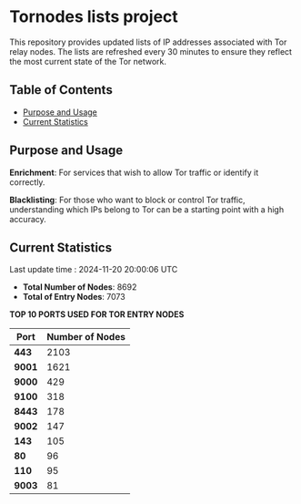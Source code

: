 # Tornodes lists project

This repository provides updated lists of IP addresses associated with Tor relay nodes. The lists are refreshed every 30 minutes to ensure they reflect the most current state of the Tor network.

## Table of Contents

- [Purpose and Usage](#purpose-and-usage)
- [Current Statistics](#current-statistics)


## Purpose and Usage

**Enrichment**: For services that wish to allow Tor traffic or identify it correctly.

**Blacklisting**: For those who want to block or control Tor traffic, understanding which IPs belong to Tor can be a starting point with a high accuracy.

## Current Statistics

Last update time : 2024-11-20 20:00:06 UTC

- **Total Number of Nodes**: 8692
- **Total of Entry Nodes**: 7073

**TOP 10 PORTS USED FOR TOR ENTRY NODES**

| **Port** | **Number of Nodes** |
|------|-----------------|
| **443**   | 2103  |
| **9001**   | 1621  |
| **9000**   | 429  |
| **9100**   | 318  |
| **8443**   | 178  |
| **9002**   | 147  |
| **143**   | 105  |
| **80**   | 96  |
| **110**   | 95  |
| **9003**   | 81  |

